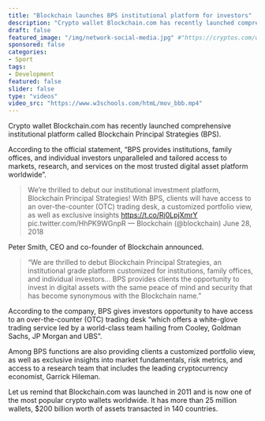 ```yaml
---
title: "Blockchain launches BPS institutional platform for investors"
description: "Crypto wallet Blockchain.com has recently launched comprehensive institutional platform called Blockchain Principal Strategies (BPS)."
draft: false
featured_image: "/img/network-social-media.jpg" #"https://cryptos.com/wp-content/uploads/2018/06/21314506_1652634211435819_8311754815884399657_n-910x420.jpg"
sponsored: false
categories:
- Sport
tags:
- Development
featured: false
slider: false
type: "videos"
video_src: "https://www.w3schools.com/htmL/mov_bbb.mp4"
---
```

Crypto wallet Blockchain.com has recently launched comprehensive institutional platform called Blockchain Principal Strategies (BPS).

According to the official statement, “BPS provides institutions, family offices, and individual investors unparalleled and tailored access to markets, research, and services on the most trusted digital asset platform worldwide”.

>We’re thrilled to debut our institutional investment platform, Blockchain Principal Strategies! With BPS, clients will have access to an over-the-counter (OTC) trading desk, a customized portfolio view, as well as exclusive insights https://t.co/Rj0LpjXmrY pic.twitter.com/HhPK9WGnpR
— Blockchain (@blockchain) June 28, 2018

Peter Smith, CEO and co-founder of Blockchain announced.

>“We are thrilled to debut Blockchain Principal Strategies, an institutional grade platform customized for institutions, family offices, and individual investors… BPS provides clients the opportunity to invest in digital assets with the same peace of mind and security that has become synonymous with the Blockchain name.”

According to the company, BPS gives investors opportunity to have access to an over-the-counter (OTC) trading desk “which offers a white-glove trading service led by a world-class team hailing from Cooley, Goldman Sachs, JP Morgan and UBS”.

Among BPS functions are also providing clients a customized portfolio view, as well as exclusive insights into market fundamentals, risk metrics, and access to a research team that includes the leading cryptocurrency economist, Garrick Hileman.

Let us remind that Blockchain.com was launched in 2011 and is now one of the most popular crypto wallets worldwide. It has more than 25 million wallets, $200 billion worth of assets transacted in 140 countries.
